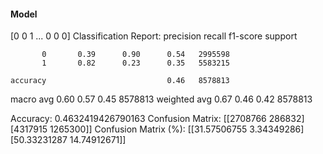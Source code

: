 #### Model
[0 0 1 ... 0 0 0]
Classification Report:
              precision    recall  f1-score   support

           0       0.39      0.90      0.54   2995598
           1       0.82      0.23      0.35   5583215

    accuracy                           0.46   8578813
   macro avg       0.60      0.57      0.45   8578813
weighted avg       0.67      0.46      0.42   8578813

Accuracy: 0.4632419426790163
Confusion Matrix:
[[2708766  286832]
 [4317915 1265300]]
Confusion Matrix (%):
[[31.57506755  3.34349286]
 [50.33231287 14.74912671]]
